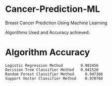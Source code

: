 # Cancer-Prediction-ML
Breast Cancer Prediction Using Machine Learning

Algorithms Used and Accuracy achieved:

# Algorithm                       	Accuracy
	Logistic Regression Method	      0.982456
	Decision Tree Classifier Method	  0.941520
	Random Forest Classifier Method 	0.947368
	Support Vector Classifier Method	0.970760

